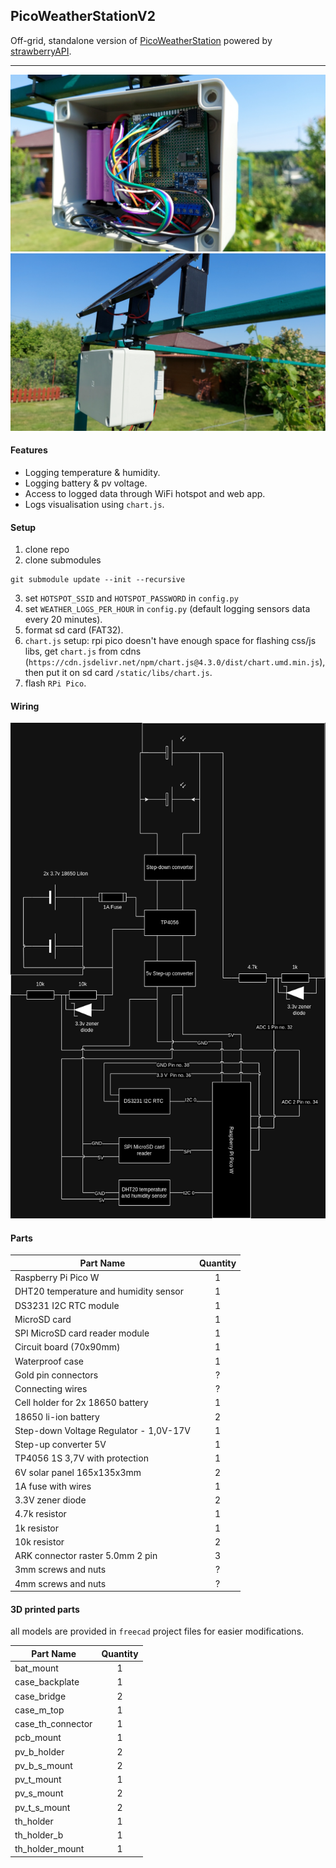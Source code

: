## PicoWeatherStationV2

Off-grid, standalone version of [PicoWeatherStation](https://github.com/zNitche/PicoWeatherStation) powered
by [strawberryAPI](https://github.com/zNitche/strawberryAPI).

---

![interior](.media/pw_interior.jpg)
![exterior](.media/pw_exterior.jpg)

#### Features

- Logging temperature & humidity.
- Logging battery & pv voltage.
- Access to logged data through WiFi hotspot and web app.
- Logs visualisation using `chart.js`.

#### Setup

1. clone repo
2. clone submodules

```
git submodule update --init --recursive
```

3. set `HOTSPOT_SSID` and `HOTSPOT_PASSWORD` in `config.py`
4. set `WEATHER_LOGS_PER_HOUR` in `config.py` (default logging sensors data every 20 minutes).
5. format sd card (FAT32).
6. `chart.js` setup:
   rpi pico doesn't have enough space for flashing css/js libs, get `chart.js` from
   cdns (`https://cdn.jsdelivr.net/npm/chart.js@4.3.0/dist/chart.umd.min.js`),
   then put it on sd card `/static/libs/chart.js`.
7. flash `RPi Pico`.

#### Wiring

![exterior](.media/wiring_diagram.png)

#### Parts

| Part Name                              | Quantity |
|----------------------------------------|:--------:|
| Raspberry Pi Pico W                    |    1     |
| DHT20 temperature and humidity sensor  |    1     |
| DS3231 I2C RTC module                  |    1     |
| MicroSD card                           |    1     |
| SPI MicroSD card reader module         |    1     |
| Circuit board (70x90mm)                |    1     |
| Waterproof case                        |    1     |
| Gold pin connectors                    |    ?     |
| Connecting wires                       |    ?     |
| Cell holder for 2x 18650 battery       |    1     |
| 18650 li-ion battery                   |    2     |
| Step-down Voltage Regulator - 1,0V-17V |    1     |
| Step-up converter 5V                   |    1     |
| TP4056 1S 3,7V with protection         |    1     |
| 6V solar panel 165x135x3mm             |    2     |
| 1A fuse with wires                     |    1     |
| 3.3V zener diode                       |    2     |
| 4.7k resistor                          |    1     |
| 1k resistor                            |    1     |
| 10k resistor                           |    2     |
| ARK connector raster 5.0mm 2 pin       |    3     |
| 3mm screws and nuts                    |    ?     |
| 4mm screws and nuts                    |    ?     |

#### 3D printed parts

all models are provided in `freecad` project files for easier modifications.

| Part Name         | Quantity |
|-------------------|:--------:|
| bat_mount         |    1     |
| case_backplate    |    1     |
| case_bridge       |    2     |
| case_m_top        |    1     |
| case_th_connector |    1     |
| pcb_mount         |    1     |
| pv_b_holder       |    2     |
| pv_b_s_mount      |    2     |
| pv_t_mount        |    1     |
| pv_s_mount        |    2     |
| pv_t_s_mount      |    2     |
| th_holder         |    1     |
| th_holder_b       |    1     |
| th_holder_mount   |    1     |
